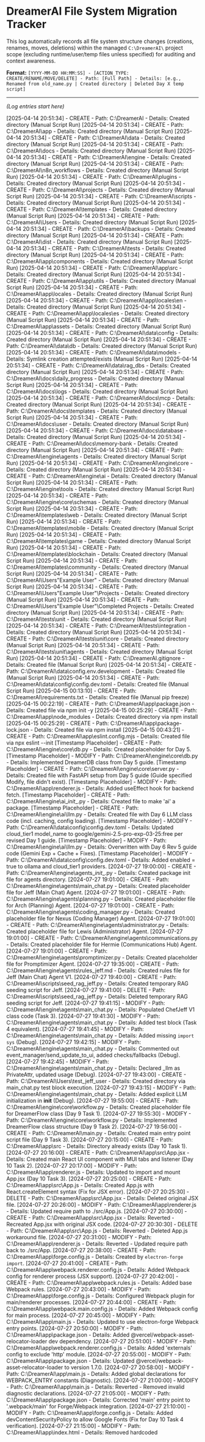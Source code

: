 # DreamerAI File System Migration Tracker

This log automatically records all file system structure changes (creations, renames, moves, deletions) within the managed `C:\DreamerAI\` project scope (excluding runtime/user/temp files unless specified) for auditing and context awareness.

**Format:** `[YYYY-MM-DD HH:MM:SS] - [ACTION_TYPE: CREATE/RENAME/MOVE/DELETE] - Path: [Full Path] - Details: [e.g., Renamed from old_name.py | Created directory | Deleted Day X temp script]`

---
*(Log entries start here)*

[2025-04-14 20:51:34] - CREATE - Path: C:\DreamerAI - Details: Created directory (Manual Script Run)
[2025-04-14 20:51:34] - CREATE - Path: C:\DreamerAI\app - Details: Created directory (Manual Script Run)
[2025-04-14 20:51:34] - CREATE - Path: C:\DreamerAI\data - Details: Created directory (Manual Script Run)
[2025-04-14 20:51:34] - CREATE - Path: C:\DreamerAI\docs - Details: Created directory (Manual Script Run)
[2025-04-14 20:51:34] - CREATE - Path: C:\DreamerAI\engine - Details: Created directory (Manual Script Run)
[2025-04-14 20:51:34] - CREATE - Path: C:\DreamerAI\n8n_workflows - Details: Created directory (Manual Script Run)
[2025-04-14 20:51:34] - CREATE - Path: C:\DreamerAI\plugins - Details: Created directory (Manual Script Run)
[2025-04-14 20:51:34] - CREATE - Path: C:\DreamerAI\projects - Details: Created directory (Manual Script Run)
[2025-04-14 20:51:34] - CREATE - Path: C:\DreamerAI\scripts - Details: Created directory (Manual Script Run)
[2025-04-14 20:51:34] - CREATE - Path: C:\DreamerAI\templates - Details: Created directory (Manual Script Run)
[2025-04-14 20:51:34] - CREATE - Path: C:\DreamerAI\Users - Details: Created directory (Manual Script Run)
[2025-04-14 20:51:34] - CREATE - Path: C:\DreamerAI\backups - Details: Created directory (Manual Script Run)
[2025-04-14 20:51:34] - CREATE - Path: C:\DreamerAI\dist - Details: Created directory (Manual Script Run)
[2025-04-14 20:51:34] - CREATE - Path: C:\DreamerAI\tests - Details: Created directory (Manual Script Run)
[2025-04-14 20:51:34] - CREATE - Path: C:\DreamerAI\app\components - Details: Created directory (Manual Script Run)
[2025-04-14 20:51:34] - CREATE - Path: C:\DreamerAI\app\src - Details: Created directory (Manual Script Run)
[2025-04-14 20:51:34] - CREATE - Path: C:\DreamerAI\app\utils - Details: Created directory (Manual Script Run)
[2025-04-14 20:51:34] - CREATE - Path: C:\DreamerAI\app\locales - Details: Created directory (Manual Script Run)
[2025-04-14 20:51:34] - CREATE - Path: C:\DreamerAI\app\locales\en - Details: Created directory (Manual Script Run)
[2025-04-14 20:51:34] - CREATE - Path: C:\DreamerAI\app\locales\es - Details: Created directory (Manual Script Run)
[2025-04-14 20:51:34] - CREATE - Path: C:\DreamerAI\app\assets - Details: Created directory (Manual Script Run)
[2025-04-14 20:51:34] - CREATE - Path: C:\DreamerAI\data\config - Details: Created directory (Manual Script Run)
[2025-04-14 20:51:34] - CREATE - Path: C:\DreamerAI\data\db - Details: Created directory (Manual Script Run)
[2025-04-14 20:51:34] - CREATE - Path: C:\DreamerAI\data\models - Details: Symlink creation attempted/exists (Manual Script Run)
[2025-04-14 20:51:34] - CREATE - Path: C:\DreamerAI\data\rag_dbs - Details: Created directory (Manual Script Run)
[2025-04-14 20:51:34] - CREATE - Path: C:\DreamerAI\docs\daily_progress - Details: Created directory (Manual Script Run)
[2025-04-14 20:51:34] - CREATE - Path: C:\DreamerAI\docs\logs - Details: Created directory (Manual Script Run)
[2025-04-14 20:51:34] - CREATE - Path: C:\DreamerAI\docs\mcp - Details: Created directory (Manual Script Run)
[2025-04-14 20:51:34] - CREATE - Path: C:\DreamerAI\docs\templates - Details: Created directory (Manual Script Run)
[2025-04-14 20:51:34] - CREATE - Path: C:\DreamerAI\docs\user - Details: Created directory (Manual Script Run)
[2025-04-14 20:51:34] - CREATE - Path: C:\DreamerAI\docs\database - Details: Created directory (Manual Script Run)
[2025-04-14 20:51:34] - CREATE - Path: C:\DreamerAI\docs\memory-bank - Details: Created directory (Manual Script Run)
[2025-04-14 20:51:34] - CREATE - Path: C:\DreamerAI\engine\agents - Details: Created directory (Manual Script Run)
[2025-04-14 20:51:34] - CREATE - Path: C:\DreamerAI\engine\core - Details: Created directory (Manual Script Run)
[2025-04-14 20:51:34] - CREATE - Path: C:\DreamerAI\engine\ai - Details: Created directory (Manual Script Run)
[2025-04-14 20:51:34] - CREATE - Path: C:\DreamerAI\engine\tools - Details: Created directory (Manual Script Run)
[2025-04-14 20:51:34] - CREATE - Path: C:\DreamerAI\engine\core\schemas - Details: Created directory (Manual Script Run)
[2025-04-14 20:51:34] - CREATE - Path: C:\DreamerAI\templates\web - Details: Created directory (Manual Script Run)
[2025-04-14 20:51:34] - CREATE - Path: C:\DreamerAI\templates\mobile - Details: Created directory (Manual Script Run)
[2025-04-14 20:51:34] - CREATE - Path: C:\DreamerAI\templates\game - Details: Created directory (Manual Script Run)
[2025-04-14 20:51:34] - CREATE - Path: C:\DreamerAI\templates\blockchain - Details: Created directory (Manual Script Run)
[2025-04-14 20:51:34] - CREATE - Path: C:\DreamerAI\templates\community - Details: Created directory (Manual Script Run)
[2025-04-14 20:51:34] - CREATE - Path: C:\DreamerAI\Users\"Example User" - Details: Created directory (Manual Script Run)
[2025-04-14 20:51:34] - CREATE - Path: C:\DreamerAI\Users\"Example User"\Projects - Details: Created directory (Manual Script Run)
[2025-04-14 20:51:34] - CREATE - Path: C:\DreamerAI\Users\"Example User"\Completed Projects - Details: Created directory (Manual Script Run)
[2025-04-14 20:51:34] - CREATE - Path: C:\DreamerAI\tests\unit - Details: Created directory (Manual Script Run)
[2025-04-14 20:51:34] - CREATE - Path: C:\DreamerAI\tests\integration - Details: Created directory (Manual Script Run)
[2025-04-14 20:51:34] - CREATE - Path: C:\DreamerAI\tests\unit\core - Details: Created directory (Manual Script Run)
[2025-04-14 20:51:34] - CREATE - Path: C:\DreamerAI\tests\unit\agents - Details: Created directory (Manual Script Run)
[2025-04-14 20:51:34] - CREATE - Path: C:\DreamerAI\.gitignore - Details: Created file (Manual Script Run)
[2025-04-14 20:51:34] - CREATE - Path: C:\DreamerAI\data\config\.env.development - Details: Created file (Manual Script Run)
[2025-04-14 20:51:34] - CREATE - Path: C:\DreamerAI\data\config\config.dev.toml - Details: Created file (Manual Script Run)
[2025-04-15 00:13:10] - CREATE - Path: C:\DreamerAI\requirements.txt - Details: Created file (Manual pip freeze)
[2025-04-15 00:22:19] - CREATE - Path: C:\DreamerAI\app\package.json - Details: Created file via npm init -y
[2025-04-15 00:25:29] - CREATE - Path: C:\DreamerAI\app\node_modules - Details: Created directory via npm install
[2025-04-15 00:25:29] - CREATE - Path: C:\DreamerAI\app\package-lock.json - Details: Created file via npm install
[2025-04-15 00:43:21] - CREATE - Path: C:\DreamerAI\app\eslint.config.mjs - Details: Created file via npx eslint --init
[Timestamp Placeholder] - CREATE - Path: C:\DreamerAI\engine\core\db.py - Details: Created placeholder for Day 5.
[Timestamp Placeholder] - MODIFY - Path: C:\DreamerAI\engine\core\db.py - Details: Implemented DreamerDB class from Day 5 guide.
[Timestamp Placeholder] - CREATE - Path: C:\DreamerAI\engine\core\server.py - Details: Created file with FastAPI setup from Day 5 guide (Guide specified Modify, file didn't exist).
[Timestamp Placeholder] - MODIFY - Path: C:\DreamerAI\app\renderer.js - Details: Added useEffect hook for backend fetch.
[Timestamp Placeholder] - CREATE - Path: C:\DreamerAI\engine\ai\__init__.py - Details: Created file to make 'ai' a package.
[Timestamp Placeholder] - CREATE - Path: C:\DreamerAI\engine\ai\llm.py - Details: Created file with Day 6 LLM class code (incl. caching, config loading).
[Timestamp Placeholder] - MODIFY - Path: C:\DreamerAI\data\config\config.dev.toml - Details: Updated cloud_tier1 model_name to google/gemini-2.5-pro-exp-03-25:free per revised Day 1 guide.
[Timestamp Placeholder] - MODIFY - Path: C:\DreamerAI\engine\ai\llm.py - Details: Overwritten with Day 6 Rev 5 guide code (Gemini Exp + Cache + Fixes).
[Timestamp Placeholder] - MODIFY - Path: C:\DreamerAI\data\config\config.dev.toml - Details: Added enabled = true to ollama and cloud_tier1 providers.
[2024-07-27 19:00:00] - CREATE - Path: C:\DreamerAI\engine\agents\__init__.py - Details: Created package init file for agents directory.
[2024-07-27 19:01:00] - CREATE - Path: C:\DreamerAI\engine\agents\main_chat.py - Details: Created placeholder file for Jeff (Main Chat) Agent.
[2024-07-27 19:01:00] - CREATE - Path: C:\DreamerAI\engine\agents\planning.py - Details: Created placeholder file for Arch (Planning) Agent.
[2024-07-27 19:01:00] - CREATE - Path: C:\DreamerAI\engine\agents\coding_manager.py - Details: Created placeholder file for Nexus (Coding Manager) Agent.
[2024-07-27 19:01:00] - CREATE - Path: C:\DreamerAI\engine\agents\administrator.py - Details: Created placeholder file for Lewis (Administrator) Agent.
[2024-07-27 19:01:00] - CREATE - Path: C:\DreamerAI\engine\agents\communications.py - Details: Created placeholder file for Hermie (Communications Hub) Agent.
[2024-07-27 19:01:00] - CREATE - Path: C:\DreamerAI\engine\agents\promptimizer.py - Details: Created placeholder file for Promptimizer Agent.
[2024-07-27 19:35:00] - CREATE - Path: C:\DreamerAI\engine\agents\rules_jeff.md - Details: Created rules file for Jeff (Main Chat) Agent V1.
[2024-07-27 19:40:00] - CREATE - Path: C:\DreamerAI\scripts\seed_rag_jeff.py - Details: Created temporary RAG seeding script for Jeff.
[2024-07-27 19:41:00] - DELETE - Path: C:\DreamerAI\scripts\seed_rag_jeff.py - Details: Deleted temporary RAG seeding script for Jeff.
[2024-07-27 19:41:15] - MODIFY - Path: C:\DreamerAI\engine\agents\main_chat.py - Details: Populated ChefJeff V1 class code (Task 3).
[2024-07-27 19:41:30] - MODIFY - Path: C:\DreamerAI\engine\agents\main_chat.py - Details: Added test block (Task 4 equivalent).
[2024-07-27 19:41:45] - MODIFY - Path: C:\DreamerAI\engine\agents\main_chat.py - Details: Added missing `import sys` (Debug).
[2024-07-27 19:42:15] - MODIFY - Path: C:\DreamerAI\engine\agents\main_chat.py - Details: Commented out event_manager/send_update_to_ui, added checks/fallbacks (Debug).
[2024-07-27 19:42:45] - MODIFY - Path: C:\DreamerAI\engine\agents\main_chat.py - Details: Declared _llm as PrivateAttr, updated usage (Debug).
[2024-07-27 19:43:00] - CREATE - Path: C:\DreamerAI\Users\test_jeff_user - Details: Created directory via main_chat.py test block execution.
[2024-07-27 19:43:15] - MODIFY - Path: C:\DreamerAI\engine\agents\main_chat.py - Details: Added explicit LLM initialization in __init__ (Debug).
[2024-07-27 19:55:00] - CREATE - Path: C:\DreamerAI\engine\core\workflow.py - Details: Created placeholder file for DreamerFlow class (Day 9 Task 1).
[2024-07-27 19:55:30] - MODIFY - Path: C:\DreamerAI\engine\core\workflow.py - Details: Implemented DreamerFlow class structure (Day 9 Task 2).
[2024-07-27 19:56:00] - CREATE - Path: C:\DreamerAI\main.py - Details: Created main entry point script file (Day 9 Task 3).
[2024-07-27 20:15:00] - CREATE - Path: C:\DreamerAI\app\src - Details: Directory already exists (Day 10 Task 1).
[2024-07-27 20:16:00] - CREATE - Path: C:\DreamerAI\app\src\App.jsx - Details: Created main React UI component with MUI tabs and listener (Day 10 Task 2).
[2024-07-27 20:17:00] - MODIFY - Path: C:\DreamerAI\app\renderer.js - Details: Updated to import and mount App.jsx (Day 10 Task 3).
[2024-07-27 20:25:00] - CREATE - Path: C:\DreamerAI\app\src\App.js - Details: Created App.js with React.createElement syntax (Fix for JSX error).
[2024-07-27 20:25:30] - DELETE - Path: C:\DreamerAI\app\src\App.jsx - Details: Deleted original JSX file.
[2024-07-27 20:26:00] - MODIFY - Path: C:\DreamerAI\app\renderer.js - Details: Updated require path to ./src/App.js.
[2024-07-27 20:30:00] - CREATE - Path: C:\DreamerAI\app\src\App.jsx - Details: Reverted - Recreated App.jsx with original JSX code.
[2024-07-27 20:30:30] - DELETE - Path: C:\DreamerAI\app\src\App.js - Details: Reverted - Deleted App.js workaround file.
[2024-07-27 20:31:00] - MODIFY - Path: C:\DreamerAI\app\renderer.js - Details: Reverted - Updated require path back to ./src/App.
[2024-07-27 20:38:00] - CREATE - Path: C:\DreamerAI\app\forge.config.js - Details: Created by `electron-forge import`.
[2024-07-27 20:41:00] - CREATE - Path: C:\DreamerAI\app\webpack.renderer.config.js - Details: Added Webpack config for renderer process (JSX support).
[2024-07-27 20:42:00] - CREATE - Path: C:\DreamerAI\app\webpack.rules.js - Details: Added base Webpack rules.
[2024-07-27 20:43:00] - MODIFY - Path: C:\DreamerAI\app\forge.config.js - Details: Configured Webpack plugin for main/renderer processes.
[2024-07-27 20:44:00] - CREATE - Path: C:\DreamerAI\app\webpack.main.config.js - Details: Added Webpack config for main process.
[2024-07-27 20:45:00] - MODIFY - Path: C:\DreamerAI\app\main.js - Details: Updated to use electron-forge Webpack entry points.
[2024-07-27 20:50:00] - MODIFY - Path: C:\DreamerAI\app\package.json - Details: Added @vercel/webpack-asset-relocator-loader dev dependency.
[2024-07-27 20:51:00] - MODIFY - Path: C:\DreamerAI\app\webpack.renderer.config.js - Details: Added 'externals' config to exclude 'http' module.
[2024-07-27 20:55:00] - MODIFY - Path: C:\DreamerAI\app\package.json - Details: Updated @vercel/webpack-asset-relocator-loader to version 1.7.0.
[2024-07-27 20:58:00] - MODIFY - Path: C:\DreamerAI\app\main.js - Details: Added global declarations for WEBPACK_ENTRY constants (Diagnostic).
[2024-07-27 21:00:00] - MODIFY - Path: C:\DreamerAI\app\main.js - Details: Reverted - Removed invalid diagnostic declarations.
[2024-07-27 21:05:00] - MODIFY - Path: C:\DreamerAI\app\package.json - Details: Corrected 'main' entry point to '.webpack/main' for Forge/Webpack integration.
[2024-07-27 21:10:00] - MODIFY - Path: C:\DreamerAI\app\forge.config.js - Details: Added devContentSecurityPolicy to allow Google Fonts (Fix for Day 10 Task 4 verification).
[2024-07-27 21:15:00] - MODIFY - Path: C:\DreamerAI\app\index.html - Details: Removed hardcoded <script src="renderer.js"> tag (Fix for Day 10 Task 4 verification).
[2025-04-16 23:22:00] - CREATE - Path: C:\DreamerAI\engine\core\bridge.py - Details: Created UI bridge module for Day 13.
[2025-04-16 23:23:00] - MODIFY - Path: C:\DreamerAI\requirements.txt - Details: Updated via pip freeze (added aiohttp).
[2025-04-16 23:24:00] - MODIFY - Path: C:\DreamerAI\engine\agents\base.py - Details: Integrated UI bridge call (send_update_to_ui).
[2025-04-16 23:24:30] - MODIFY - Path: C:\DreamerAI\engine\agents\main_chat.py - Details: Activated inherited send_update_to_ui call.
[2025-04-16 23:24:45] - MODIFY - Path: C:\DreamerAI\app\src\App.jsx - Details: Updated listener to parse JSON for UI bridge.
[2025-04-16 23:40:00] - MODIFY - Path: C:\DreamerAI\main.py - Details: Added Jeff call for bridge testing.
[2025-04-16 23:42:00] - MODIFY - Path: C:\DreamerAI\app\src\App.jsx - Details: Updated listener for debugging (simplify POST check).
[2025-04-16 23:44:00] - MODIFY - Path: C:\DreamerAI\app\src\App.jsx - Details: Changed listener port to 3131.
[2025-04-16 23:44:15] - MODIFY - Path: C:\DreamerAI\engine\core\bridge.py - Details: Changed listener URL port to 3131.
[2025-04-16 23:47:00] - MODIFY - Path: C:\DreamerAI\app\src\App.jsx - Details: Reverted listener check to specific /update path.
[2025-04-17 00:05:15] - CREATE - Path: C:\DreamerAI\app\components\MainChatPanel.jsx - Details: Created main chat UI panel component for Day 14.
[2025-04-17 00:07:30] - MODIFY - Path: C:\DreamerAI\app\src\App.jsx - Details: Integrated MainChatPanel, added chat state/handlers for Day 14.
[2025-04-17 00:09:15] - MODIFY - Path: C:\DreamerAI\engine\core\server.py - Details: Added /agents/jeff/chat endpoint for Day 14.
[2025-04-17 00:12:30] - MODIFY - Path: C:\DreamerAI\app\forge.config.js - Details: Added connect-src for localhost:8000 and localhost:3131 to devContentSecurityPolicy to fix fetch CSP error during Day 14 test.
[2024-08-12 11:21:00] - CREATE - Path: C:\DreamerAI\scripts\seed_rag_nexus.py - Details: Created temporary Nexus RAG DB seed script.
[2024-08-12 11:40:00] - CREATE - Path: C:\DreamerAI\scripts\seed_rag_nexus_lightrag.py - Details: Created ChromaDB/lightrag-based Nexus RAG DB seed script.
[2024-08-12 11:45:00] - MODIFY - Path: C:\DreamerAI\engine\agents\coding_manager.py - Details: Implemented NexusAgent V1 class, adapted RAG to use ChromaDB.
[2024-08-12 12:18:00] - MODIFY - Path: C:\DreamerAI\engine\agents\base.py - Details: Replaced content with BaseAgent V2 (ChromaDB/ST RAG implementation).
[2024-08-12 12:18:01] - MODIFY - Path: C:\DreamerAI\engine\agents\base.py - Details: Fixed multiple SyntaxErrors and PrivateAttr naming issues.
[2024-08-12 12:18:02] - MODIFY - Path: C:\DreamerAI\scripts\seed_rag_jeff.py - Details: Updated script to use agent.store_in_rag pattern.
[2024-08-12 12:22:00] - MODIFY - Path: C:\DreamerAI\scripts\seed_rag_nexus.py - Details: Replaced content with correct script using agent.store_in_rag pattern.
[2024-08-12 12:25:00] - DELETE - Path: C:\DreamerAI\scripts\seed_rag_nexus_lightrag.py - Details: Deleted obsolete ChromaDB/lightrag seed script.
[2024-08-12 12:28:00] - MODIFY - Path: C:\DreamerAI\main.py - Details: Updated to import/instantiate NexusAgent and call its run method, removing direct Lamar/Dudley calls.
[2025-04-17 23:24:05] - MODIFY - Path: C:\DreamerAI\engine\core\workflow.py - Details: Updated DreamerFlow.execute for Day 16 orchestration (Jeff->Arch->Nexus V1).
[2025-04-17 23:25:05] - MODIFY - Path: C:\DreamerAI\main.py - Details: Updated test logic for Day 16 DreamerFlow V2 execution.
[2025-04-17 23:26:05] - MODIFY - Path: C:\DreamerAI\main.py - Details: Fixed NameError by uncommenting DreamerFlow import.
[2025-04-17 23:33:00] - CREATE - Path: C:\DreamerAI\tools - Details: Created directory for toolchest and other shared tools/resources.
[2025-04-17 23:33:30] - CREATE - Path: C:\DreamerAI\tools\toolchest.json - Details: Created initial tool inventory file for Lewis V1.
[2025-04-17 23:33:50] - CREATE - Path: C:\DreamerAI\engine\agents\rules_lewis.md - Details: Created rules file for Lewis V1.
[2025-04-17 23:35:10] - CREATE - Path: C:\DreamerAI\engine\agents\lewis_agent.py - Details: Created Lewis V1 agent script.
[2025-04-17 23:40:00] - CREATE - Path: C:\DreamerAI\tools - Details: Created directory for toolchest and other shared tools/resources.
[2025-04-17 23:41:00] - CREATE - Path: C:\DreamerAI\tools\toolchest.json - Details: Created initial tool inventory file for Lewis V1.
[2025-04-18 00:15:00] - DELETE - Path: C:\DreamerAI\engine\agents\lewis_agent.py - Details: Deleted incorrectly named agent file.
[2025-04-18 00:17:00] - MODIFY - Path: C:\DreamerAI\engine\agents\administrator.py - Details: Replaced placeholder content with correct LewisAgent V1 code (from deleted lewis_agent.py).
[2025-04-18 00:25:00] - MODIFY - Path: C:\DreamerAI\main.py - Details: Imported and instantiated LewisAgent V1, added test block after Flow V2 execution.
[2025-04-18 00:35:00] - MODIFY - Path: C:\DreamerAI\engine\agents\administrator.py - Details: Corrected LewisAgent __init__ to handle BaseAgent V2 attributes (name, user_dir) and init order.
[2025-04-18 00:38:00] - CREATE - Path: C:\DreamerAI\engine\agents\rules_arch.md - Details: Created rules file for Arch V1 (Corrective action for missing Day 11 task).
[2025-04-18 01:35:00] - CREATE - Path: C:\DreamerAI\engine\agents\rules_hermie.md - Details: Created rules file for Hermie V1.
[2025-04-18 01:37:00] - CREATE - Path: C:\DreamerAI\scripts\seed_rag_hermie.py - Details: Created temporary Hermie RAG DB seed script.
[2025-04-18 01:38:00] - MODIFY - Path: C:\DreamerAI\engine\agents\communications.py - Details: Implemented HermieAgent V1 placeholder class.
[2025-04-18 01:39:00] - MODIFY - Path: C:\DreamerAI\engine\agents\communications.py - Details: Added 'agents' field declaration to fix seeding error.
[2025-04-18 01:41:00] - DELETE - Path: C:\DreamerAI\scripts\seed_rag_hermie.py - Details: Deleted temporary Hermie RAG seed script.
[2025-04-18 01:42:00] - MODIFY - Path: C:\DreamerAI\main.py - Details: Replaced content with FINAL focused Day 18 test for Hermie V1.
[2025-04-18 02:04:00] - MODIFY - Path: C:\DreamerAI\main.py - Details: Updated main.py to test Hermie V1 placeholder structure (Corrected Day 18 Scope).
[2025-04-18 15:12:00] - MODIFY - Path: C:\DreamerAI\engine\agents\communications.py - Details: Updated HermieAgent __init__ and run for V1 routing simulation (Day 19 Task 1).
[2025-04-18 15:13:00] - MODIFY - Path: C:\DreamerAI\engine\agents\planning.py - Details: Added receive_task placeholder method to PlanningAgent (Day 19 Task 2).
[2025-04-18 15:14:00] - MODIFY - Path: C:\DreamerAI\engine\agents\administrator.py - Details: Added receive_task placeholder method to LewisAgent (Day 19 Task 3).
[2025-04-18 15:15:00] - MODIFY - Path: C:\DreamerAI\main.py - Details: Updated main.py to instantiate all agents and test Hermie V1 direct routing (Day 19 Task 4).
[2025-04-18 15:45:00] - CREATE - Path: C:\DreamerAI\app\components\DreamTheatrePanel.jsx - Details: Created Dream Theatre UI Panel with WebSocket client listener (Day 20 Task 1).
[2025-04-18 15:50:00] - MODIFY - Path: C:\DreamerAI\app\src\App.jsx - Details: Imported and rendered DreamTheatrePanel in tab content (Day 20 Task 2).
[AUTO_TIMESTAMP] - CREATE - Path: C:\DreamerAI\engine\core\dream_theatre_service.py - Details: Created WebSocket connection manager service file.
[AUTO_TIMESTAMP] - CREATE - Path: C:\DreamerAI\app\components\ProjectManagerPanel.jsx - Details: Created placeholder React component as per Day 22 Task 1.
[AUTO_TIMESTAMP] - CREATE - Path: C:\DreamerAI\app\components\SettingsPanel.jsx - Details: Created placeholder React component as per Day 22 Task 2.
[AUTO_TIMESTAMP] - MODIFY - Path: C:\DreamerAI\app\src\App.jsx - Details: Verified imports, tabLabels, and renderTabContent are already correct for Day 22 Task 3.
[AUTO_TIMESTAMP] - MODIFY - Path: C:\DreamerAI\engine\core\db.py - Details: Added subprojects table schema and add_subproject method (Day 23 Task 1).
[AUTO_TIMESTAMP] - CREATE - Path: C:\DreamerAI\engine\core\project_manager.py - Details: Created ProjectManager class for subproject structure creation (Day 23 Task 2).
[AUTO_TIMESTAMP] - MODIFY - Path: C:\DreamerAI\engine\core\server.py - Details: Imported ProjectManager, added /projects/{id}/subprojects POST endpoint (Day 23 Task 3).
[AUTO_TIMESTAMP] - MODIFY - Path: C:\DreamerAI\app\components\ProjectManagerPanel.jsx - Details: Added state, inputs, button, and fetch handler for subproject creation (Day 23 Task 4).
[AUTO_TIMESTAMP] - CREATE - Path: C:\DreamerAI\engine\core\version_control.py - Details: Created VersionControl module for Git operations (Day 24 Task 3).
[AUTO_TIMESTAMP] - MODIFY - Path: C:\DreamerAI\main.py - Details: Added test block for VersionControl local ops (Day 24 Task 4).
[2025-04-24 11:15:30] - CREATE - Path: C:\DreamerAI\engine\agents\lewis.py - Details: Created Lewis agent file (Day 24 Task 2 Retry).
[2025-04-24 11:40:00] - DELETE - Path: C:\DreamerAI\engine\agents\lewis.py - Details: Deleted redundant Lewis agent file (Correct code is in administrator.py).
[2025-04-19 16:16:31] - MODIFY - Path: C:\DreamerAI\engine\core\server.py - Details: Day 23 Task 3 - Imported ProjectManager, instantiated it, added POST /projects/{project_id}/subprojects endpoint.
[2025-04-19 16:20:13] - MODIFY - Path: C:\DreamerAI\app\components\ProjectManagerPanel.jsx - Details: Day 23 Task 4 - Added state, inputs, button, and fetch handler for subproject creation.
[2025-04-19 18:13:50] - MODIFY - Path: C:\DreamerAI\engine\core\version_control.py - Details: Day 24 Fix - Added 'return True' to stage_changes method.
[2025-04-19 18:16:21] - MODIFY - Path: C:\DreamerAI\engine\core\version_control.py - Details: Day 24 Fix - Added 'return True' to commit_changes method.
[2025-04-19 18:16:44] - MODIFY - Path: C:\DreamerAI\engine\core\version_control.py - Details: Day 24 Fix - Added type ignores for ImportError block, changed files param type hint to Optional.
[2025-04-19 18:21:26] - MODIFY - Path: C:\DreamerAI\engine\ai\llm.py - Details: Day 24 Fix - Added robust checks for OpenAI-compatible response structure before accessing content.
[2025-04-19 18:46:48] - MODIFY - Path: C:\DreamerAI\.gitignore - Details: Day 24 Fix - Removed log ignore rules, added ignores for /Users/, /projects/.
[2025-04-19 18:49:23] - MODIFY - Path: C:\DreamerAI\.gitignore - Details: Day 24 Fix - Added ignores for /logs/, /docs/logs/dev_logs/, /docs/logs/raw_error_logs/, IDE folders.
[AUTO_TIMESTAMP] - REVERT - Path: C:\DreamerAI\app\components\GitHubSignIn.jsx - Details: File reverted/deleted due to git reset --hard 5a13ddb
[AUTO_TIMESTAMP] - REVERT - Path: C:\DreamerAI\app\components\SettingsPanel.jsx - Details: File reverted to commit 5a13ddb state due to git reset
[AUTO_TIMESTAMP] - REVERT - Path: C:\DreamerAI\app\src\App.jsx - Details: File reverted to commit 5a13ddb state due to git reset
[AUTO_TIMESTAMP] - REVERT - Path: C:\DreamerAI\app\package.json - Details: File reverted to commit 5a13ddb state due to git reset (removed electron-oauth2, keytar)
[AUTO_TIMESTAMP] - REVERT - Path: C:\DreamerAI\app\package-lock.json - Details: File reverted to commit 5a13ddb state due to git reset